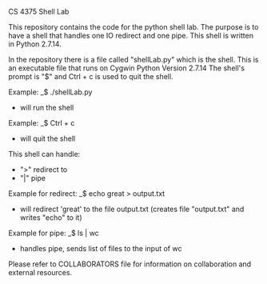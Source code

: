 CS 4375
Shell Lab

This repository contains the code for the python shell lab. The purpose is to have a shell that handles one IO redirect and one pipe.
This shell is written in Python 2.7.14.

In the repository there is a file called "shellLab.py" which is the shell.
This is an executable file that runs on Cygwin Python Version 2.7.14 
The shell's prompt is "$" and Ctrl + c is used to quit the shell.

Example:
_$ ./shellLab.py
* will run the shell

Example:
_$ Ctrl + c
* will quit the shell

This shell can handle:
* ">" redirect to
* "|" pipe

Example for redirect:
_$ echo great > output.txt
* will redirect 'great' to the file output.txt
(creates file "output.txt" and writes "echo" to it)

Example for pipe:
_$ ls | wc
* handles pipe, sends list of files to the input of wc

Please refer to COLLABORATORS file for information on collaboration and external resources.
